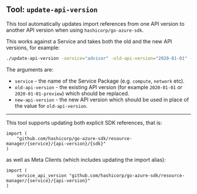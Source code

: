 ## Tool: `update-api-version`

This tool automatically updates import references from one API version to another API version when using `hashicorp/go-azure-sdk`.

This works against a Service and takes both the old and the new API versions, for example:

```sh
./update-api-version -service="advisor" -old-api-version="2020-01-01" -new-api-version="2022-01-01"
```

The arguments are:

* `service` - the name of the Service Package (e.g. `compute`, `network` etc).
* `old-api-version` - the existing API version (for example `2020-01-01` or `2020-01-01-preview`) which should be replaced.
* `new-api-version` - the new API version which should be used in place of the value for `old-api-version`.

---

This tool supports updating both explicit SDK references, that is:

```
import (
    "github.com/hashicorp/go-azure-sdk/resource-manager/{service}/{api-version}/{sdk}"
)
```

as well as Meta Clients (which includes updating the import alias):

```
import (
    service_api_version "github.com/hashicorp/go-azure-sdk/resource-manager/{service}/{api-version}"
)
```
